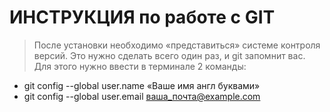 # **ИНСТРУКЦИЯ** по работе с GIT
> После установки необходимо «представиться» системе контроля версий. Это нужно сделать всего один раз, и git запомнит вас.
Для этого нужно ввести в терминале 2 команды:
- git config --global user.name «Ваше имя англ буквами»
- git config --global user.email ваша_почта@example.com
